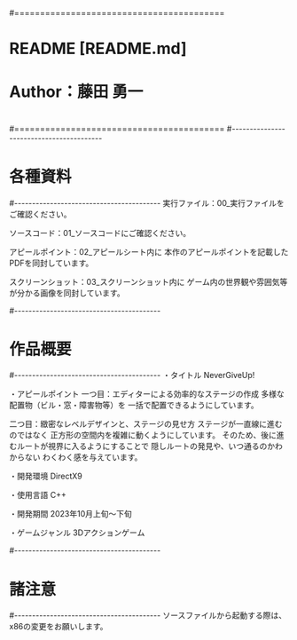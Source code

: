 #=========================================
#
#	README [README.md]
#	Author：藤田 勇一
#
#=========================================
#-----------------------------------------
#	各種資料
#-----------------------------------------
実行ファイル：00_実行ファイルをご確認ください。

ソースコード：01_ソースコードにご確認ください。

アピールポイント：02_アピールシート内に
本作のアピールポイントを記載したPDFを同封しています。

スクリーンショット：03_スクリーンショット内に
ゲーム内の世界観や雰囲気等が分かる画像を同封しています。

#-----------------------------------------
#	作品概要
#-----------------------------------------
・タイトル
NeverGiveUp!

・アピールポイント
一つ目：エディターによる効率的なステージの作成
		多様な配置物（ビル・窓・障害物等）を
		一括で配置できるようにしています。
		
二つ目：緻密なレベルデザインと、ステージの見せ方
		ステージが一直線に進むのではなく
		正方形の空間内を複雑に動くようにしています。
		そのため、後に進むルートが視界に入るようにすることで
		隠しルートの発見や、いつ通るのかわからない
		わくわく感を与えています。

・開発環境
DirectX9

・使用言語
C++

・開発期間
2023年10月上旬～下旬

・ゲームジャンル
3Dアクションゲーム

#-----------------------------------------
#	諸注意
#-----------------------------------------
ソースファイルから起動する際は、
x86の変更をお願いします。
